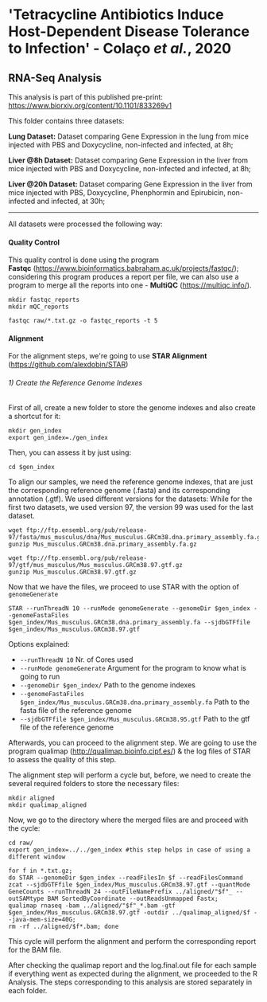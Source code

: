 # 'Tetracycline Antibiotics Induce Host-Dependent Disease Tolerance to Infection' - Colaço *et al.*, 2020
## RNA-Seq Analysis

This analysis is part of this published pre-print: https://www.biorxiv.org/content/10.1101/833269v1

This folder contains three datasets:

**Lung Dataset:** Dataset comparing Gene Expression in the lung from mice injected with PBS and Doxycycline, non-infected and infected, at 8h;

**Liver @8h Dataset:** Dataset comparing Gene Expression in the liver from mice injected with PBS and Doxycycline, non-infected and infected, at 8h;

**Liver @20h Dataset:** Dataset comparing Gene Expression in the liver from mice injected with PBS, Doxycycline, Phenphormin and Epirubicin,  non-infected and infected, at 30h;

--------------------------------------------------------------------------------------------------------------------------------------------------------------------
All datasets were processed the following way:

#### Quality Control
This quality control is done using the program **Fastqc** (https://www.bioinformatics.babraham.ac.uk/projects/fastqc/); considering this program produces a report per file, we can also use a program to merge all the reports into one - **MultiQC** (https://multiqc.info/).

```
mkdir fastqc_reports
mkdir mQC_reports

fastqc raw/*.txt.gz -o fastqc_reports -t 5
```
#### Alignment
For the alignment steps, we're going to use **STAR Alignment** (https://github.com/alexdobin/STAR)

###### 1) Create the Reference Genome Indexes

First of all, create a new folder to store the genome indexes and also create a shortcut for it:
```
mkdir gen_index
export gen_index=./gen_index
```

Then, you can assess it by just using:

```
cd $gen_index
```

To align our samples, we need the reference genome indexes, that are just the corresponding reference genome (.fasta) and its corresponding annotation (.gtf). We used different versions for the datasets: While for the first two datasets, we used version 97, the version 99 was used for the last dataset.

```
wget ftp://ftp.ensembl.org/pub/release-97/fasta/mus_musculus/dna/Mus_musculus.GRCm38.dna.primary_assembly.fa.gz
gunzip Mus_musculus.GRCm38.dna.primary_assembly.fa.gz

wget ftp://ftp.ensembl.org/pub/release-97/gtf/mus_musculus/Mus_musculus.GRCm38.97.gtf.gz
gunzip Mus_musculus.GRCm38.97.gtf.gz
```
 Now that we have the files, we proceed to use STAR with the option of  `genomeGenerate`

```
STAR --runThreadN 10 --runMode genomeGenerate --genomeDir $gen_index --genomeFastaFiles $gen_index/Mus_musculus.GRCm38.dna.primary_assembly.fa --sjdbGTFfile $gen_index/Mus_musculus.GRCm38.97.gtf 

```
Options explained:

- `--runThreadN 10` Nr. of Cores used
- `--runMode genomeGenerate` Argument for the program to know what is going to run
- `--genomeDir $gen_index/` Path to the genome indexes
- `--genomeFastaFiles $gen_index/Mus_musculus.GRCm38.dna.primary_assembly.fa` Path to the fasta file of the reference genome
- `--sjdbGTFfile $gen_index/Mus_musculus.GRCm38.95.gtf` Path to the gtf file of the reference genome

Afterwards, you can proceed to the alignment step. We are going to use the program qualimap (http://qualimap.bioinfo.cipf.es/) & the log files of STAR to assess the quality of this step.

The alignment step will perform a cycle but, before, we need to create the several required folders to store the necessary files:
```
mkdir aligned
mkdir qualimap_aligned

```
Now, we go to the directory where the merged files are and proceed with the cycle:
```
cd raw/
export gen_index=../../gen_index #this step helps in case of using a different window
```
```
for f in *.txt.gz;
do STAR --genomeDir $gen_index --readFilesIn $f --readFilesCommand zcat --sjdbGTFfile $gen_index/Mus_musculus.GRCm38.97.gtf --quantMode GeneCounts --runThreadN 24 --outFileNamePrefix ../aligned/"$f"_ --outSAMtype BAM SortedByCoordinate --outReadsUnmapped Fastx;
qualimap rnaseq -bam ../aligned/"$f"_*.bam -gtf $gen_index/Mus_musculus.GRCm38.97.gtf -outdir ../qualimap_aligned/$f --java-mem-size=40G;
rm -rf ../aligned/$f*.bam; done
```

This cycle will perform the alignment and perform the corresponding report for the BAM file.

After checking the qualimap report and the log.final.out file for each sample if everything went as expected during the alignment, we proceeded to the R Analysis. The steps corresponding to this analysis are stored separately in each folder.
